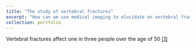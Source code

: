 ```yaml
---
title: "The study of vertebral fractures"
excerpt: "How can we use medical imaging to elucidate on vertebral fracture mechanisms? 1<br/><img src='/images/CompressionCT.png'>"
collection: portfolio
---
```


Vertebral fractures affect one in three people over the age of 50 [[1]](https://www.sciencedirect.com/science/article/pii/S1076633206000134?casa_token=Lt9FqfoDOCEAAAAA:it71_AnfBZwtyYkzcN-sImB-Bj47Z2ET4gIiEgn-JYSC8oUr07ibMvilkaLxXGdyacSTBktuN3DN)
